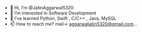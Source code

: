 - 👋 Hi, I’m @JatinAggarwal5320
- 👀 I’m interested in Software Development 
- 🌱 I’ve learned Python, Swift , C/C++ , Java, MySQL
- 📫 How to reach me? mail-> aggarwaljatin5320@gmail.com...

<!---
JatinAggarwal5320/JatinAggarwal5320 is a ✨ special ✨ repository because its `README.md` (this file) appears on your GitHub profile.
You can click the Preview link to take a look at your changes.
--->
